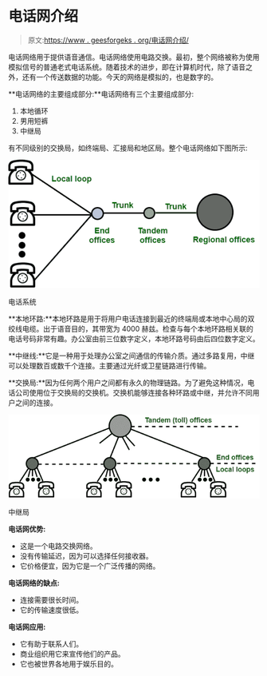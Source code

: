 # 电话网介绍

> 原文:[https://www . geesforgeks . org/电话网介绍/](https://www.geeksforgeeks.org/introduction-to-telephone-network/)

电话网络用于提供语音通信。电话网络使用电路交换。最初，整个网络被称为使用模拟信号的普通老式电话系统。随着技术的进步，即在计算机时代，除了语音之外，还有一个传送数据的功能。今天的网络是模拟的，也是数字的。

**电话网络的主要组成部分:**电话网络有三个主要组成部分:

1.  本地循环
2.  男用短裤
3.  中继局

有不同级别的交换局，如终端局、汇接局和地区局。整个电话网络如下图所示:

![](img/501f60d1f7d9d352eaf247cc1ce533dd.png)

电话系统

**本地环路:**本地环路是用于将用户电话连接到最近的终端局或本地中心局的双绞线电缆。出于语音目的，其带宽为 4000 赫兹。检查与每个本地环路相关联的电话号码非常有趣。办公室由前三位数字定义，本地环路号码由后四位数字定义。

**中继线:**它是一种用于处理办公室之间通信的传输介质。通过多路复用，中继可以处理数百或数千个连接。主要通过光纤或卫星链路进行传输。

**交换局:**因为任何两个用户之间都有永久的物理链路。为了避免这种情况，电话公司使用位于交换局的交换机。交换机能够连接各种环路或中继，并允许不同用户之间的连接。

![](img/d035f3031889fbb19fb9a92289af10e7.png)

中继局

**电话网优势:**

*   这是一个电路交换网络。
*   没有传输延迟，因为可以选择任何接收器。
*   它价格便宜，因为它是一个广泛传播的网络。

**电话网络的缺点:**

*   连接需要很长时间。
*   它的传输速度很低。

**电话网应用:**

*   它有助于联系人们。
*   商业组织用它来宣传他们的产品。
*   它也被世界各地用于娱乐目的。